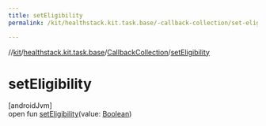 ```yaml
---
title: setEligibility
permalink: /kit/healthstack.kit.task.base/-callback-collection/set-eligibility.html

---
```

//[kit](../../../index.html)/[healthstack.kit.task.base](../index.html)/[CallbackCollection](index.html)/[setEligibility](set-eligibility.html)



# setEligibility



[androidJvm]\
open fun [setEligibility](set-eligibility.html)(value: [Boolean](https://kotlinlang.org/api/latest/jvm/stdlib/kotlin/-boolean/index.html))




